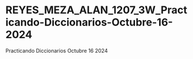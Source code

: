 # REYES_MEZA_ALAN_1207_3W_Practicando-Diccionarios-Octubre-16-2024
Practicando Diccionarios Octubre 16 2024

